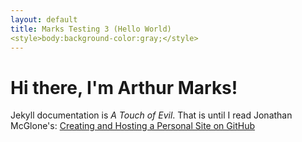 ```yaml
---
layout: default
title: Marks Testing 3 (Hello World)
<style>body:background-color:gray;</style>
---
```


# Hi there, I'm Arthur Marks!

Jekyll documentation is *A Touch of Evil*. That is until I read Jonathan 
McGlone's: [Creating and Hosting a Personal Site on GitHub](http://jmcglone.com/guides/github-pages/)
